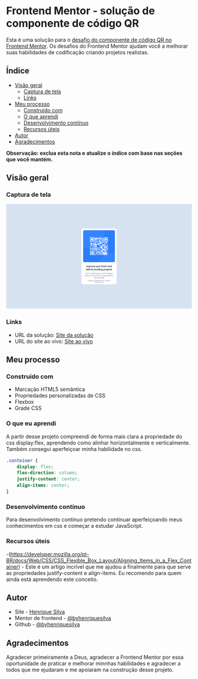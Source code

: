 # Frontend Mentor - solução de componente de código QR

Esta é uma solução para o [desafio do componente de código QR no Frontend Mentor](https://www.frontendmentor.io/challenges/qr-code-component-iux_sIO_H). Os desafios do Frontend Mentor ajudam você a melhorar suas habilidades de codificação criando projetos realistas.

## Índice

- [Visão geral](#visão-geral)
  - [Captura de tela](#captura-de-tela)
  - [Links](#links)
- [Meu processo](#meu-processo)
  - [Construído com](#construído-com)
  - [O que aprendi](#o-que-aprendi)
  - [Desenvolvimento contínuo](#desenvolvimento-contínuo)
  - [Recursos úteis](#useful-resources)
- [Autor](#autor)
- [Agradecimentos](#agradecimentos)

**Observação: exclua esta nota e atualize o índice com base nas seções que você mantém.**

## Visão geral

### Captura de tela

![](./images/screenshot.png)

### Links

- URL da solução: [Site da solução](https://www.frontendmentor.io/solutions/pgina-responsiva-com-o-qr-code-do-site-frontend-mentor-CpUBgcbaT3)
- URL do site ao vivo: [Site ao vivo](https://byhenriquesilva.github.io/Qr-code/)

## Meu processo

### Construído com

- Marcação HTML5 semântica
- Propriedades personalizadas de CSS
- Flexbox
- Grade CSS

### O que eu aprendi

A partir desse projeto compreendi de forma mais clara a propriedade do css display:flex, aprendendo como alinhar horizontalmente e verticalmente. Também consegui aperfeiçoar minha habilidade no css. 

``` css
.conteiner {
    display: flex;
    flex-direction: column;
    justify-content: center;
    align-items: center;
}
```

### Desenvolvimento contínuo

Para desenvolvimento contínuo pretendo continuar aperfeiçoando meus conhecimentos em css e começar a estudar JavaScript.

### Recursos úteis

-(https://developer.mozilla.org/pt-BR/docs/Web/CSS/CSS_Flexible_Box_Layout/Aligning_Items_in_a_Flex_Container) - Este é um artigo incrível que me ajudou a finalmente para que serve as propriedades justify-content e align-items. Eu recomendo para quem ainda está aprendendo este conceito.

## Autor

- Site - [Henrique Silva](https://profilehs.netlify.app/)
- Mentor de frontend - [@byhenriquesilva](https://www.frontendmentor.io/profile/byhenriquesilva)
- Github - [@byhenriquesilva](https://github.com/byhenriquesilva)

## Agradecimentos

Agradecer primeiramente a Deus, agradecer a Frontend Mentor por essa oportunidade de praticar e melhorar minnhas habilidades e agradecer a todos que me ejudaram e me apoiaram na  construção desse projeto.
